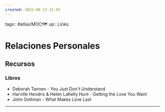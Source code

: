 ```yaml
---
created: 2022-08-23 21:43
---
```

tags:: #atlas/MOC🗺 
up::
Links: 
# Relaciones Personales
## Recursos
### Libros
- Deborah Tannen - You Just Don't Understand
- Harville Hendrix & Helen LaKelly Hunt - Getting the Love You Want
- John Gottman - What Makes Love Last
___
